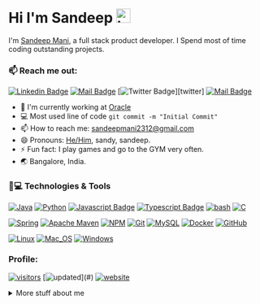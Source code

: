 # Hi I'm Sandeep <img src="https://user-images.githubusercontent.com/1303154/88677602-1635ba80-d120-11ea-84d8-d263ba5fc3c0.gif" width="28px" alt="hi">

I'm [Sandeep Mani](https://sandeep-mani.github.io/), a full stack product developer. I Spend most of time coding outstanding projects.

### :mailbox: Reach me out:

[![Linkedin Badge](https://img.shields.io/badge/-@sandeep--mani--kumar--kushwaha-0e76a8?style=plastic&labelColor=0e76a8&logo=linkedin&logoColor=white)][linkedIn] 
[![Mail Badge](https://img.shields.io/badge/-sandeepmani2312@gmail.com-c0392b?style=plastic&labelColor=c0392b&logo=gmail&logoColor=white)][gmail]
[![Twitter Badge](https://img.shields.io/badge/-@sandeep__mani__-1ca0f1?style=plastic&labelColor=1ca0f1&logo=twitter&logoColor=white&link=https://twitter.com/sandeep_mani_)][twitter]
[![Mail Badge](https://img.shields.io/badge/-@sandy__eep__-e84393?style=plastic&labelColor=e84393&logo=instagram&logoColor=white)][insta] 


- 🔭 I'm currently working at [Oracle][oracle]
- :computer: Most used line of code `git commit -m "Initial Commit"`
- 📫 How to reach me: sandeepmani2312@gmail.com
- 😄 Pronouns: [He/Him][he-him], sandy, sandeep.
- ⚡ Fun fact: I play games and go to the GYM very often.
- 🌏 Bangalore, India.

### 🚀💻 Technologies & Tools

[![Java](https://img.shields.io/badge/-java-%23ED8B00.svg?style=for-the-badge&labelColor=black&logo=java&logoColor=%23ED8B00)](# "twitter")
[![Python](https://img.shields.io/badge/python-3670A0?style=for-the-badge&labelColor=black&logo=python&logoColor=3670A0)](#)
[![Javascript Badge](https://img.shields.io/badge/-Javascript-F0DB4F?style=for-the-badge&labelColor=black&logo=javascript&logoColor=F0DB4F)](#) 
[![Typescript Badge](https://img.shields.io/badge/-Typescript-007acc?style=for-the-badge&labelColor=black&logo=typescript&logoColor=007acc)](#)
[![bash](https://img.shields.io/badge/-bash-green?style=for-the-badge&labelColor=black&logo=GNU-Bash&logoColor=green)](https://en.wikipedia.org/wiki/Bash_(Unix_shell))
[![C](https://img.shields.io/badge/C-00599C?style=for-the-badge&logo=c&logoColor=white)](#)

[![Spring](https://img.shields.io/badge/spring-%236DB33F.svg?style=for-the-badge&labelColor=black&logo=spring&logoColor=%236DB33F)](#)
[![Apache Maven](https://img.shields.io/badge/Apache%20Maven-C71A36?style=for-the-badge&labelColor=black&logo=Apache%20Maven&logoColor=C71A36)](#)
[![NPM](https://img.shields.io/badge/NPM-red.svg?style=for-the-badge&labelColor=black&logo=npm&logoColor=white)](#)
[![Git](https://img.shields.io/badge/git-%23F05033.svg?style=for-the-badge&labelColor=black&logo=git&logoColor=%23F05033)](#)
[![MySQL](https://img.shields.io/badge/-MySQL-orange?style=for-the-badge&labelColor=black&logo=mysql&logoColor=orange)](#)
[![Docker](https://img.shields.io/badge/-Docker-blue?style=for-the-badge&logo=docker&labelColor=black)](#)
[![GitHub](https://img.shields.io/badge/-GitHub-181717?style=for-the-badge&logo=github)](#)

[![Linux](https://img.shields.io/badge/-Linux-red?style=for-the-badge&labelColor=black&logo=Linux&logoColor=white)](#)
[![Mac_OS](https://img.shields.io/badge/-Mac_OS-999999?style=for-the-badge&labelColor=black&logo=Apple&logoColor=white)](#)
[![Windows](https://img.shields.io/badge/-Windows-blue?style=for-the-badge&labelColor=black&logo=windows&logoColor=white)](#)

### Profile:

[![visitors](https://visitor-badge.glitch.me/badge?page_id=Sandeep-Mani.visitor-badge&label=Visitors)](#)
[![updated](https://img.shields.io/github/last-commit/sandeep-mani/sandeep-mani?label=Updated&style=flat-square")](#)
[![website](https://img.shields.io/website-up-down-green-red/https/sandeep-mani.github.io)](https://sandeep-mani.github.io "Portfolio")

<details>
<summary>
  More stuff about me
</summary>


I'm a passionate developer, with a demonstrated history of working in the information technology and services industry. But more importantly I'm passionate about technology, and bring ideas from skills and professional experience. Build, test and deploy scalable, highly available and modular software product.


[![Sandeep's github stats](https://github-readme-stats.vercel.app/api?username=Sandeep-Mani&count_private=true&theme=tokyonight&hide=contribs,prs)](#)</br>
[![Top Langs](https://github-readme-stats.vercel.app/api/top-langs/?username=sandeep-mani&layout=compact&hide=css,html)](#)

</details>


[linkedIn]:https://www.linkedin.com/in/sandeep-mani-kumar-kushwaha/ "LinkedIn"
[gmail]:mailto:sandeepmani2312@gmail.com "Gmail"
[twitter]:https://twitter.com/sandeep_mani_ "Twitter"
[insta]:https://instagram.com/sandy_eep_ "Instagram"
[oracle]:https://github.com/oracle "Oracle IDC"
[he-him]:https://www.mypronouns.org/he-him
[aws_codeguru]:https://aws.amazon.com/codeguru/

